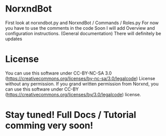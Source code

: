 # NorxndBot
First look at norxndbot.py and NorxndBot / Commands / Roles.py
For now you have to use the comments in the code
Soon I will add Overview and configuration instructions. (General documentation)
There will definitely be updates
# License
You can use this software under CC-BY-NC-SA 3.0 (https://creativecommons.org/licenses/by-nc-sa/3.0/legalcode) License without any permission.
If you grand written permission from Norxnd, you can use this software under CC-BY (https://creativecommons.org/licenses/by/3.0/legalcode) license.
# Stay tuned! Full Docs / Tutorial comming very soon!



